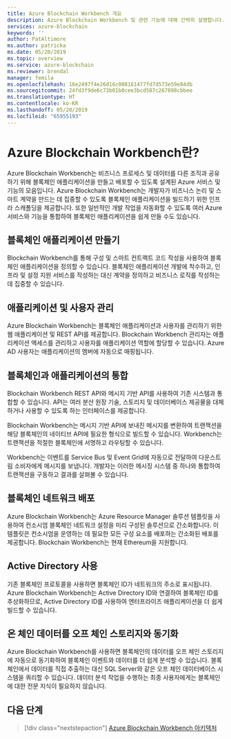 ```yaml
---
title: Azure Blockchain Workbench 개요
description: Azure Blockchain Workbench 및 관련 기능에 대해 간략히 설명합니다.
services: azure-blockchain
keywords: ''
author: PatAltimore
ms.author: patricka
ms.date: 05/20/2019
ms.topic: overview
ms.service: azure-blockchain
ms.reviewer: brendal
manager: femila
ms.openlocfilehash: 16e2497f4e26d16c008161477fd7d573e59e84db
ms.sourcegitcommit: 24fd3f9de6c73b01b0cee3bcd587c267898cbbee
ms.translationtype: HT
ms.contentlocale: ko-KR
ms.lasthandoff: 05/20/2019
ms.locfileid: "65955193"
---
```

# <a name="what-is-azure-blockchain-workbench"></a>Azure Blockchain Workbench란?

Azure Blockchain Workbench는 비즈니스 프로세스 및 데이터를 다른 조직과 공유하기 위해 블록체인 애플리케이션을 만들고 배포할 수 있도록 설계된 Azure 서비스 및 기능의 모음입니다. Azure Blockchain Workbench는 개발자가 비즈니스 논리 및 스마트 계약을 만드는 데 집중할 수 있도록 블록체인 애플리케이션을 빌드하기 위한 인프라 스캐폴딩을 제공합니다. 또한 일반적인 개발 작업을 자동화할 수 있도록 여러 Azure 서비스와 기능을 통합하여 블록체인 애플리케이션을 쉽게 만들 수도 있습니다.

## <a name="create-blockchain-applications"></a>블록체인 애플리케이션 만들기

Blockchain Workbench를 통해 구성 및 스마트 컨트랙트 코드 작성을 사용하여 블록체인 애플리케이션을 정의할 수 있습니다. 블록체인 애플리케이션 개발에 착수하고, 인프라 및 설정 지원 서비스를 작성하는 대신 계약을 정의하고 비즈니스 로직를 작성하는 데 집중할 수 있습니다.

## <a name="manage-applications-and-users"></a>애플리케이션 및 사용자 관리

Azure Blockchain Workbench는 블록체인 애플리케이션과 사용자를 관리하기 위한 웹 애플리케이션 및 REST API를 제공합니다. Blockchain Workbench 관리자는 애플리케이션 액세스를 관리하고 사용자를 애플리케이션 역할에 할당할 수 있습니다. Azure AD 사용자는 애플리케이션의 멤버에 자동으로 매핑됩니다.

## <a name="integrate-blockchain-with-applications"></a>블록체인과 애플리케이션의 통합

Blockchain Workbench REST API와 메시지 기반 API를 사용하여 기존 시스템과 통합할 수 있습니다. API는 여러 분산 원장 기술, 스토리지 및 데이터베이스 제공물을 대체하거나 사용할 수 있도록 하는 인터페이스를 제공합니다.

Blockchain Workbench는 메시지 기반 API에 보내진 메시지를 변환하여 트랜잭션을 해당 블록체인의 네이티브 API에 필요한 형식으로 빌드할 수 있습니다.  Workbench는 트랜잭션을 적절한 블록체인에 서명하고 라우팅할 수 있습니다. 

Workbench는 이벤트를 Service Bus 및 Event Grid에 자동으로 전달하여 다운스트림 소비자에게 메시지를 보냅니다. 개발자는 이러한 메시징 시스템 중 하나와 통합하여 트랜잭션을 구동하고 결과를 살펴볼 수 있습니다.

## <a name="deploy-a-blockchain-network"></a>블록체인 네트워크 배포

Azure Blockchain Workbench는 Azure Resource Manager 솔루션 템플릿을 사용하여 컨소시엄 블록체인 네트워크 설정을 미리 구성된 솔루션으로 간소화합니다. 이 템플릿은 컨소시엄을 운영하는 데 필요한 모든 구성 요소를 배포하는 간소화된 배포를 제공합니다. Blockchain Workbench는 현재 Ethereum을 지원합니다.

## <a name="use-active-directory"></a>Active Directory 사용

기존 블록체인 프로토콜을 사용하면 블록체인 ID가 네트워크의 주소로 표시됩니다. Azure Blockchain Workbench는 Active Directory ID와 연결하여 블록체인 ID를 추상화하므로, Active Directory ID를 사용하여 엔터프라이즈 애플리케이션을 더 쉽게 빌드할 수 있습니다.

## <a name="synchronize-on-chain-data-with-off-chain-storage"></a>온 체인 데이터를 오프 체인 스토리지와 동기화

Azure Blockchain Workbench를 사용하면 블록체인의 데이터를 오프 체인 스토리지에 자동으로 동기화하여 블록체인 이벤트와 데이터를 더 쉽게 분석할 수 있습니다. 블록체인에서 데이터를 직접 추출하는 대신 SQL Server와 같은 오프 체인 데이터베이스 시스템을 쿼리할 수 있습니다. 데이터 분석 작업을 수행하는 최종 사용자에게는 블록체인에 대한 전문 지식이 필요하지 않습니다.

## <a name="next-steps"></a>다음 단계

> [!div class="nextstepaction"]
> [Azure Blockchain Workbench 아키텍처](architecture.md)
